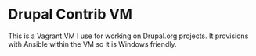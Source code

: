 # Drupal Contrib VM
This is a Vagrant VM I use for working on Drupal.org projects. It provisions with Ansible within the VM so it is Windows friendly.
